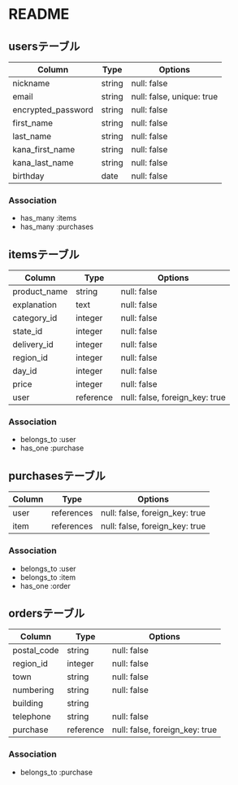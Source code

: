 # README

## usersテーブル

| Column              | Type   | Options                   |
| ------------------- | ------ | ------------------------- |
| nickname            | string | null: false               |
| email               | string | null: false, unique: true |
| encrypted_password  | string | null: false               |
| first_name          | string | null: false               |
| last_name           | string | null: false               |
| kana_first_name     | string | null: false               |
| kana_last_name      | string | null: false               |
| birthday            | date   | null: false               |

### Association

- has_many :items
- has_many :purchases

## itemsテーブル

| Column       | Type      | Options                        |
| ------------ | --------- | ------------------------------ |
| product_name | string    | null: false                    |
| explanation  | text      | null: false                    |
| category_id  | integer   | null: false                    |
| state_id     | integer   | null: false                    |
| delivery_id  | integer   | null: false                    |
| region_id    | integer   | null: false                    |
| day_id       | integer   | null: false                    |
| price        | integer   | null: false                    |
| user         | reference | null: false, foreign_key: true | 

### Association

- belongs_to :user
- has_one    :purchase

## purchasesテーブル

| Column  | Type       | Options                        |
| ------- | ---------- | ------------------------------ |
| user    | references | null: false, foreign_key: true |
| item    | references | null: false, foreign_key: true |

### Association

- belongs_to :user
- belongs_to :item
- has_one    :order

## ordersテーブル

| Column      | Type      | Options                        |
| ----------- | --------- | ------------------------------ |
| postal_code | string    | null: false                    |
| region_id   | integer   | null: false                    |
| town        | string    | null: false                    |
| numbering   | string    | null: false                    |
| building    | string    |                                |
| telephone   | string    | null: false                    |
| purchase    | reference | null: false, foreign_key: true |

### Association

- belongs_to :purchase